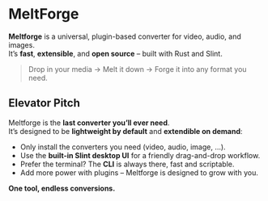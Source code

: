 # MeltForge

**Meltforge** is a universal, plugin-based converter for video, audio, and images.  
It’s **fast**, **extensible**, and **open source** – built with Rust and Slint.

>  Drop in your media -> Melt it down ->  Forge it into any format you need.

##  Elevator Pitch

Meltforge is the **last converter you’ll ever need**.  
It’s designed to be **lightweight by default** and **extendible on demand**:

- Only install the converters you need (video, audio, image, …).
- Use the **built-in Slint desktop UI** for a friendly drag-and-drop workflow.
- Prefer the terminal? The **CLI** is always there, fast and scriptable.
- Add more power with plugins – Meltforge is designed to grow with you.

**One tool, endless conversions.**
